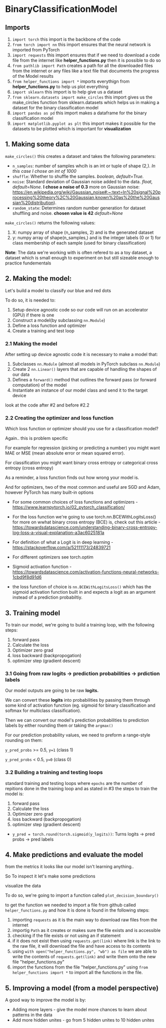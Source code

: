 # BinaryClassificationModel

## Imports

1. `import torch` this import is the backbone of the code
2. `from torch import nn` this import ensures that the neural network is imported from PyTorch
3. `import requests` this import ensures that if we need to download a code file from the internet like **helper_functions.py** then it is possible to do so
4. `from pathlib import Path` creates a path for all the downloaded files from the internet or any files like a text file that documents the progress of the Model results
5. `from helper_functions import *` imports everythign from **helper_functions.py** to help us plot everything
6. `import sklearn` this import is to help give us a dataset
7. `from sklearn.datasets import make_circles` this import gives us the make_circles function from sklearn.datasets which helps us in making a dataset for the binary classification model
8. `import pandas as pd` this import makes a dataframe for the binary classification model
9. `import matplotlib.pyplot as plt` this import makes it possible for the datasets to be plotted which is important for **visualization** 

## 1. Making some data

`make_circles()` this creates a dataset and takes the following parameters: 
* `n_samples`: number of samples whcih is an int or tuple of shape (2,). *In this case I chose an int of 1000*
* `shuffle`: Whether to shuffle the samples. *boolean, default=True.*
* `noise`: Standard deviation of Gaussian noise added to the data. *float, default=None.* **I chose a noise of 0.3** 
more on Gaussian noise: https://en.wikipedia.org/wiki/Gaussian_noise#:~:text=In%20signal%20processing%20theory%2C%20Gaussian,known%20as%20the%20Gaussian%20distribution).
* `random_state`: Determines random number generation for dataset shuffling and noise. **chosen value is 42** *default=None*

`make_circles()` returns the following values:
1. X: numpy array of shape (n_samples, 2) and is the generated dataset
2. y: numpy array of shape(n_samples,) and is the integer labels (0 or 1) for class membership of each sample (used for binary classification)

**Note**: The data we're working with is often refered to as a toy dataset, a dataset which is small enough to experiment on but still sizeable enough to practice fundementals

## 2. Making the model:

Let's build a model to classify our blue and red dots

To do so, it is needed to:

1. Setup device agnostic code so our code will run on an accelerator (GPU) if there is one
2. Construct a model(by subclassing `nn.Module`)
3. Define a loss function and optimizer
4. Create a training and test loop

### 2.1 Making the model

After setting up device agnostic code it is necessary to make a model that:

1. Subclasses `nn.Module` (almost all models in PyTorch subclass `nn.Module`)
2. Create 2 `nn.Linear()` layers that are capable of handling the shapes of our data
3. Defines a `forward()` method that outlines the forward pass (or forward computation) of the model
4. Instantiate an instance of our model class and send it to the target device

look at the code after #2 and before #2.2

### 2.2 Creating the optimizer and loss function

Which loss function or optimizer should you use for a classification model?

Again.. this is problem specific

For example for regression (picking or predicting a number) you might want MAE or MSE (mean absolute error or mean squared error).

For classification you might want binary cross entropy or categorical cross entropy (cross entropy)

As a reminder, a loss function finds out how wrong your model is.

And for optimizers, two of the most common and useful are SGD and Adam, however PyTorch has many built-in options

* For some common choices of loss functions and optimizers - https://www.learnpytorch.io/02_pytorch_classification/

* For the loss function we're going to use torch.nn.BCEWithLogitsLoss() for more on wwhat binary cross entropy (BCE) is, check out this article - https://towardsdatascience.com/understanding-binary-cross-entropy-log-loss-a-visual-explanation-a3ac6025181a

* For definition of what a Logit is in deep learning - https://stackoverflow.com/a/52111173/24839721

* For different optimizers see torch.optim

* Sigmoid activation function - https://towardsdatascience.com/activation-functions-neural-networks-1cbd9f8d91d6

* the loss function of choice is `nn.BCEWithLogitsLoss()` which has the sigmoid activation function built in and expects a logit as an argument instead of a prediction probabiltiy.

## 3. Training model

To train our model, we're going to build a training loop, with the following steps:

1. forward pass
2. Calculate the loss
3. Optimizer zero grad
4. loss backward (backpropogation)
5. optimizer step (gradient descent)

### 3.1 Going from raw logits -> prediction probabilities -> prdiction labels

Our model outputs are going to be raw **logits.**

We can convert these **logits** into probabilities by passing them through some kind of activation function (eg. sigmoid for binary classification and softmax for multiclass classification).

Then we can convert our model's prediction probabilities to prediction labels by either rounding them or taking the `argmax()`

For our prediction probability values, we need to preform a range-style rounding on them:

`y_pred_probs` >= 0.5, `y=1` (class 1)

`y_pred_probs` < 0.5, `y=0` (class 0)

### 3.2 Building a training and testing loops

standard training and testing loops where `epochs` are the number of repitions done in the training loop and as stated in #3 the steps to train the model is:

1. forward pass
2. Calculate the loss
3. Optimizer zero grad
4. loss backward (backpropogation)
5. optimizer step (gradient descent)

* `y_pred = torch.round(torch.sigmoid(y_logits))`: Turns logits -> pred probs -> pred labels

## 4. Make predictions and evaluate the model

from the metrics it looks like our model isn't learning anything..

So To inspect it let's make some predictions

visualize the data

To do so, we're going to import a function called `plot_decision_boundary()`

to get the function we needed to import a file from github called `helper_functions.py` and how it is done is found in the following steps:

1. importing `requests` as it is the main way to download raw files from the internet
2. importig `Path` as it creates or makes sure the file exists and is accessible 
3. checking if the file exists or not using an if statement
4. if it does not exist then using `requests.get(link)` where link is the link to the raw file, it will download the file and have access to its contents
5. using `with open("helper_functions.py", "wb") as file` we are able to write the contents of `requests.get(link)` and write them onto the new file "helper_functions.py"
6. import the functions from the file "helper_functions.py" using `from helper_functions import *` to import all the functions in the file.

## 5. Improving a model (from a model perspective)

A good way to improve the model is by:
* Adding more layers - give the model more chances to learn about patterns in the data
* Add more hidden unites - go from 5 hidden unites to 10 hidden unites